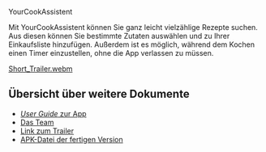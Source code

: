 YourCookAssistent

Mit YourCookAssistent können Sie ganz leicht vielzählige Rezepte suchen. Aus diesen können Sie bestimmte Zutaten auswählen und zu Ihrer Einkaufsliste hinzufügen. Außerdem ist es möglich, während dem Kochen einen Timer einzustellen, ohne die App verlassen zu müssen.

[Short_Trailer.webm](https://user-images.githubusercontent.com/86496447/194709132-b245f787-de4d-4515-9c17-51d544625c2a.webm)


## Übersicht über weitere Dokumente

- [_User Guide_ zur App](App.md)
- [Das Team](Team.md)
- [Link zum Trailer](https://youtu.be/o_O8NLgfDqY)
- [APK-Datei der fertigen Version]()
